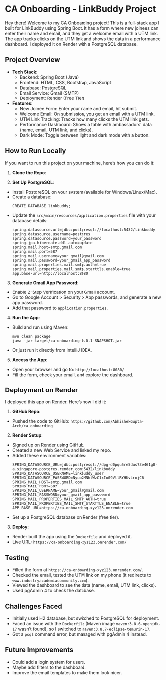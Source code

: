 # CA Onboarding - LinkBuddy Project

Hey there! Welcome to my CA Onboarding project! This is a full-stack app I built for LinkBuddy using Spring Boot. It has a form where new joinees can enter their name and email, and they get a welcome email with a UTM link. The app tracks clicks on the UTM link and shows the data in a performance dashboard. I deployed it on Render with a PostgreSQL database.

## Project Overview
- **Tech Stack**:
  - Backend: Spring Boot (Java)
  - Frontend: HTML, CSS, Bootstrap, JavaScript
  - Database: PostgreSQL
  - Email Service: Gmail (SMTP)
  - Deployment: Render (Free Tier)
- **Features**:
  - New Joinee Form: Enter your name and email, hit submit.
  - Welcome Email: On submission, you get an email with a UTM link.
  - UTM Link Tracking: Tracks how many clicks the UTM link gets.
  - Performance Dashboard: Shows a table with ambassadors’ data (name, email, UTM link, and clicks).
  - Dark Mode: Toggle between light and dark mode with a button.

## How to Run Locally
If you want to run this project on your machine, here’s how you can do it:

1. **Clone the Repo**:

2. **Set Up PostgreSQL**:
- Install PostgreSQL on your system (available for Windows/Linux/Mac).
- Create a database:
  ```
  CREATE DATABASE linkbuddy;
  ```
- Update the `src/main/resources/application.properties` file with your database details:
  ```
  spring.datasource.url=jdbc:postgresql://localhost:5432/linkbuddy
  spring.datasource.username=postgres
  spring.datasource.password=your_password
  spring.jpa.hibernate.ddl-auto=update
  spring.mail.host=smtp.gmail.com
  spring.mail.port=587
  spring.mail.username=your_gmail@gmail.com
  spring.mail.password=your_gmail_app_password
  spring.mail.properties.mail.smtp.auth=true
  spring.mail.properties.mail.smtp.starttls.enable=true
  app.base-url=http://localhost:8080
  ```

3. **Generate Gmail App Password**:
- Enable 2-Step Verification on your Gmail account.
- Go to Google Account > Security > App passwords, and generate a new app password.
- Add that password to `application.properties`.

4. **Run the App**:
- Build and run using Maven:
  ```
  mvn clean package
  java -jar target/ca-onboarding-0.0.1-SNAPSHOT.jar
  ```
- Or just run it directly from IntelliJ IDEA.

5. **Access the App**:
- Open your browser and go to: `http://localhost:8080/`
- Fill the form, check your email, and explore the dashboard.

## Deployment on Render
I deployed this app on Render. Here’s how I did it:

1. **GitHub Repo**:
- Pushed the code to GitHub: `https://github.com/AbhishekGupta-Arch/ca_onboarding`

2. **Render Setup**:
- Signed up on Render using GitHub.
- Created a new Web Service and linked my repo.
- Added these environment variables:
  ```
  SPRING_DATASOURCE_URL=jdbc:postgresql://dpg-d0pqu5re5dus73e461g0-a.singapore-postgres.render.com:5432/linkbuddy
  SPRING_DATASOURCE_USERNAME=linkbuddy_user
  SPRING_DATASOURCE_PASSWORD=Nyuo2MNhtWzC1xIo09VllRYHUvLrojC6
  SPRING_MAIL_HOST=smtp.gmail.com
  SPRING_MAIL_PORT=587
  SPRING_MAIL_USERNAME=your_gmail@gmail.com
  SPRING_MAIL_PASSWORD=your_gmail_app_password
  SPRING_MAIL_PROPERTIES_MAIL_SMTP_AUTH=true
  SPRING_MAIL_PROPERTIES_MAIL_SMTP_STARTTLS_ENABLE=true
  APP_BASE_URL=https://ca-onboarding-xyz123.onrender.com
  ```
- Set up a PostgreSQL database on Render (free tier).

3. **Deploy**:
- Render built the app using the `Dockerfile` and deployed it.
- Live URL: `https://ca-onboarding-xyz123.onrender.com/`

## Testing
- Filled the form at `https://ca-onboarding-xyz123.onrender.com/`.
- Checked the email, tested the UTM link on my phone (it redirects to `www.industryacademiacommunity.com`).
- Viewed the dashboard to see the data (name, email, UTM link, clicks).
- Used pgAdmin 4 to check the database.

## Challenges Faced
- Initially used H2 database, but switched to PostgreSQL for deployment.
- Faced an issue with the `Dockerfile` (Maven image `maven:3.8.6-openjdk-17` wasn’t found), so I switched to `maven:3.8.7-eclipse-temurin-17`.
- Got a `psql` command error, but managed with pgAdmin 4 instead.

## Future Improvements
- Could add a login system for users.
- Maybe add filters to the dashboard.
- Improve the email templates to make them look nicer.
